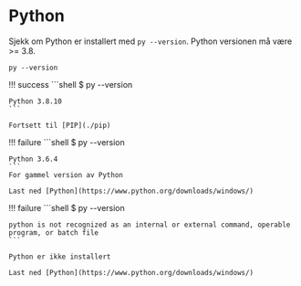# Python

Sjekk om Python er installert med `py --version`. Python versionen må være >= 3.8.

```shell
py --version
```

!!! success
    ```shell
    $ py --version

    Python 3.8.10
    ```

    Fortsett til [PIP](./pip)
    
!!! failure
    ```shell
    $ py --version

    Python 3.6.4
    ```
    For gammel version av Python

    Last ned [Python](https://www.python.org/downloads/windows/)

!!! failure
    ```shell
    $ py --version

    python is not recognized as an internal or external command, operable program, or batch file
    ```

    Python er ikke installert

    Last ned [Python](https://www.python.org/downloads/windows/)
